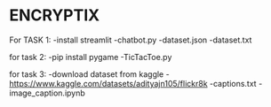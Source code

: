 # ENCRYPTIX

For TASK 1: -install streamlit -chatbot.py -dataset.json -dataset.txt

for task 2: -pip install pygame -TicTacToe.py

for task 3: -download dataset from kaggle -https://www.kaggle.com/datasets/adityajn105/flickr8k -captions.txt -image_caption.ipynb

